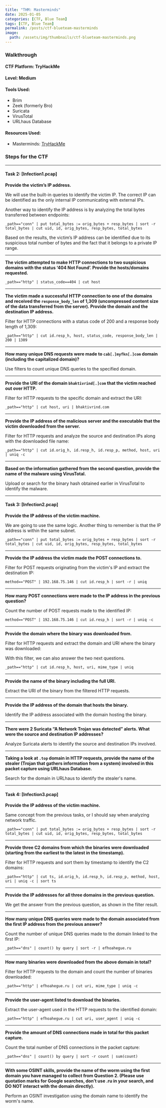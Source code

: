 ```yaml
---
title: "THM: Masterminds"
date: 2025-01-05
categories: [CTF, Blue Team]
tags: [CTF, Blue Team]
permalink: /posts/ctf-blueteam-masterminds
image:
  path: /assets/img/thumbnails/ctf-blueteam-masterminds.png
---
```



### **Walkthrough**

#### **CTF Platform**: TryHackMe  
#### **Level**: Medium

#### **Tools Used:**
- Brim
- Zeek (formerly Bro)
- Suricata
- VirusTotal
- URLhaus Database

#### **Resources Used:**
- Masterminds: [TryHackMe](https://tryhackme.com/room/mastermindsxlq)


### **Steps for the CTF**

---

#### **Task 2:** [Infection1.pcap]

**Provide the victim’s IP address.**

We will use the built-in queries to identify the victim IP. The correct IP can be identified as the only internal IP communicating with external IPs.

Another way to identify the IP address is by analyzing the total bytes transferred between endpoints:

```
_path=="conn" | put total_bytes := orig_bytes + resp_bytes | sort -r total_bytes | cut uid, id, orig_bytes, resp_bytes, total_bytes
```

Based on the results, the victim’s IP address can be identified due to its suspicious total number of bytes and the fact that it belongs to a private IP range.

---

**The victim attempted to make HTTP connections to two suspicious domains with the status ‘404 Not Found’. Provide the hosts/domains requested.**

```
_path=="http" | status_code==404 | cut host
```

---

**The victim made a successful HTTP connection to one of the domains and received the `response_body_len` of 1,309 (uncompressed content size of the data transferred from the server). Provide the domain and the destination IP address.**

Filter for HTTP connections with a status code of 200 and a response body length of 1,309:

```
_path=="http" | cut id.resp_h, host, status_code, response_body_len | 200 | 1309
```

---

**How many unique DNS requests were made to `cab[.]myfkn[.]com` domain (including the capitalized domain)?**

Use filters to count unique DNS queries to the specified domain.

---

**Provide the URI of the domain `bhaktivrind[.]com` that the victim reached out over HTTP.**

Filter for HTTP requests to the specific domain and extract the URI:

```
_path=="http" | cut host, uri | bhaktivrind.com
```

---

**Provide the IP address of the malicious server and the executable that the victim downloaded from the server.**

Filter for HTTP requests and analyze the source and destination IPs along with the downloaded file name:

```
_path=="http" | cut id.orig_h, id.resp_h, id.resp_p, method, host, uri | uniq -c
```

---

**Based on the information gathered from the second question, provide the name of the malware using VirusTotal.**

Upload or search for the binary hash obtained earlier in VirusTotal to identify the malware.

---

#### Task 3: [Infection2.pcap]

**Provide the IP address of the victim machine.**

We are going to use the same logic. Another thing to remember is that the IP address is within the same subnet.

```
_path=="conn" | put total_bytes := orig_bytes + resp_bytes | sort -r total_bytes | cut uid, id, orig_bytes, resp_bytes, total_bytes
```

---

**Provide the IP address the victim made the POST connections to.**

Filter for POST requests originating from the victim's IP and extract the destination IP:

```
method=="POST" | 192.168.75.146 | cut id.resp_h | sort -r | uniq
```

---

**How many POST connections were made to the IP address in the previous question?**

Count the number of POST requests made to the identified IP:

```
method=="POST" | 192.168.75.146 | cut id.resp_h | sort -r | uniq -c
```

---

**Provide the domain where the binary was downloaded from.**

Filter for HTTP requests and extract the domain and URI where the binary was downloaded:

With this filter, we can also answer the two next questions.

```
_path=="http" | cut id.resp_h, host, uri, mime_type | uniq
```

---

**Provide the name of the binary including the full URI.**

Extract the URI of the binary from the filtered HTTP requests.

---

**Provide the IP address of the domain that hosts the binary.**

Identify the IP address associated with the domain hosting the binary.

---

**There were 2 Suricata “A Network Trojan was detected” alerts. What were the source and destination IP addresses?**

Analyze Suricata alerts to identify the source and destination IPs involved.

---

**Taking a look at `.top` domain in HTTP requests, provide the name of the stealer (Trojan that gathers information from a system) involved in this packet capture using URLhaus Database.**

Search for the domain in URLhaus to identify the stealer's name.

---

#### **Task 4:** [Infection3.pcap]

**Provide the IP address of the victim machine.**

Same concept from the previous tasks, or I should say when analyzing network traffic.

```
_path=="conn" | put total_bytes := orig_bytes + resp_bytes | sort -r total_bytes | cut uid, id, orig_bytes, resp_bytes, total_bytes
```

---

**Provide three C2 domains from which the binaries were downloaded (starting from the earliest to the latest in the timestamp).**

Filter for HTTP requests and sort them by timestamp to identify the C2 domains:

```
_path=="http" | cut ts, id.orig_h, id.resp_h, id.resp_p, method, host, uri | uniq -c | sort ts
```

---

**Provide the IP addresses for all three domains in the previous question.**

We get the answer from the previous question, as shown in the filter result.

---

**How many unique DNS queries were made to the domain associated from the first IP address from the previous answer?**

Count the number of unique DNS queries made to the domain linked to the first IP:

```
_path=="dns" | count() by query | sort -r | efhoahegue.ru
```

---

**How many binaries were downloaded from the above domain in total?**

Filter for HTTP requests to the domain and count the number of binaries downloaded:

```
_path=="http" | efhoahegue.ru | cut uri, mime_type | uniq -c
```

---

**Provide the user-agent listed to download the binaries.**

Extract the user-agent used in the HTTP requests to the identified domain:

```
_path=="http" | efhoahegue.ru | cut uri, user_agent | uniq -c
```

---

**Provide the amount of DNS connections made in total for this packet capture.**

Count the total number of DNS connections in the packet capture:

```
_path=="dns" | count() by query | sort -r count | sum(count)
```

---

**With some OSINT skills, provide the name of the worm using the first domain you have managed to collect from Question 2. (Please use quotation marks for Google searches, don’t use .ru in your search, and DO NOT interact with the domain directly).**

Perform an OSINT investigation using the domain name to identify the worm's name.

